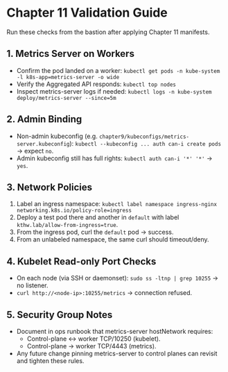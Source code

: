 # Chapter 11 Validation Guide

Run these checks from the bastion after applying Chapter 11 manifests.

## 1. Metrics Server on Workers
- Confirm the pod landed on a worker: `kubectl get pods -n kube-system -l k8s-app=metrics-server -o wide`
- Verify the Aggregated API responds: `kubectl top nodes`
- Inspect metrics-server logs if needed: `kubectl logs -n kube-system deploy/metrics-server --since=5m`

## 2. Admin Binding
- Non-admin kubeconfig (e.g. `chapter9/kubeconfigs/metrics-server.kubeconfig`): `kubectl --kubeconfig ... auth can-i create pods` → expect `no`.
- Admin kubeconfig still has full rights: `kubectl auth can-i '*' '*'` → `yes`.

## 3. Network Policies
1. Label an ingress namespace: `kubectl label namespace ingress-nginx networking.k8s.io/policy-role=ingress`
2. Deploy a test pod there and another in `default` with label `kthw.lab/allow-from-ingress=true`.
3. From the ingress pod, curl the `default` pod → success.
4. From an unlabeled namespace, the same curl should timeout/deny.

## 4. Kubelet Read-only Port Checks
- On each node (via SSH or daemonset): `sudo ss -ltnp | grep 10255` → no listener.
- `curl http://<node-ip>:10255/metrics` → connection refused.

## 5. Security Group Notes
- Document in ops runbook that metrics-server hostNetwork requires:
  - Control-plane ↔ worker TCP/10250 (kubelet).
  - Control-plane → worker TCP/4443 (metrics).
- Any future change pinning metrics-server to control planes can revisit and tighten these rules.
